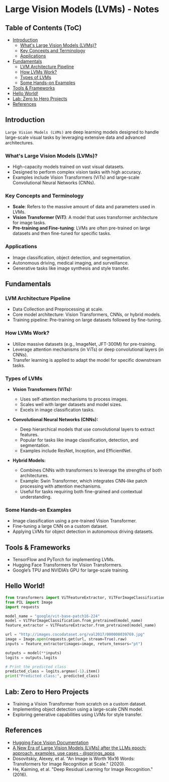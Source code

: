 # Large Vision Models (LVMs) - Notes

## Table of Contents (ToC)
  - [Introduction](#introduction)
    - [What's Large Vision Models (LVMs)?](#whats-large-vision-models-lvms)
    - [Key Concepts and Terminology](#key-concepts-and-terminology)
    - [Applications](#applications)
  - [Fundamentals](#fundamentals)
    - [LVM Architecture Pipeline](#lvm-architecture-pipeline)
    - [How LVMs Work?](#how-lvms-work)
    - [Types of LVMs](#types-of-lvms)
    - [Some Hands-on Examples](#some-hands-on-examples)
  - [Tools \& Frameworks](#tools--frameworks)
  - [Hello World!](#hello-world)
  - [Lab: Zero to Hero Projects](#lab-zero-to-hero-projects)
  - [References](#references)

## Introduction

`Large Vision Models (LVMs)` are deep learning models designed to handle large-scale visual tasks by leveraging extensive data and advanced architectures.

### What's Large Vision Models (LVMs)?
- High-capacity models trained on vast visual datasets.
- Designed to perform complex vision tasks with high accuracy.
- Examples include Vision Transformers (ViTs) and large-scale Convolutional Neural Networks (CNNs).

### Key Concepts and Terminology
- **Scale**: Refers to the massive amount of data and parameters used in LVMs.
- **Vision Transformer (ViT)**: A model that uses transformer architecture for image tasks.
- **Pre-training and Fine-tuning**: LVMs are often pre-trained on large datasets and then fine-tuned for specific tasks.

### Applications
- Image classification, object detection, and segmentation.
- Autonomous driving, medical imaging, and surveillance.
- Generative tasks like image synthesis and style transfer.

## Fundamentals

### LVM Architecture Pipeline
- Data Collection and Preprocessing at scale.
- Core model architecture: Vision Transformers, CNNs, or hybrid models.
- Training pipeline: Pre-training on large datasets followed by fine-tuning.

### How LVMs Work?
- Utilize massive datasets (e.g., ImageNet, JFT-300M) for pre-training.
- Leverage attention mechanisms (in ViTs) or deep convolutional layers (in CNNs).
- Transfer learning is applied to adapt the model for specific downstream tasks.

### Types of LVMs

- **Vision Transformers (ViTs):**
  - Uses self-attention mechanisms to process images.
  - Scales well with larger datasets and model sizes.
  - Excels in image classification tasks.

- **Convolutional Neural Networks (CNNs):**
  - Deep hierarchical models that use convolutional layers to extract features.
  - Popular for tasks like image classification, detection, and segmentation.
  - Examples include ResNet, Inception, and EfficientNet.

- **Hybrid Models:**
  - Combines CNNs with transformers to leverage the strengths of both architectures.
  - Example: Swin Transformer, which integrates CNN-like patch processing with attention mechanisms.
  - Useful for tasks requiring both fine-grained and contextual understanding.

### Some Hands-on Examples
- Image classification using a pre-trained Vision Transformer.
- Fine-tuning a large CNN on a custom dataset.
- Applying LVMs for object detection in autonomous driving datasets.

## Tools & Frameworks
- TensorFlow and PyTorch for implementing LVMs.
- Hugging Face Transformers for Vision Transformers.
- Google’s TPU and NVIDIA’s GPU for large-scale training.

## Hello World!

```python
from transformers import ViTFeatureExtractor, ViTForImageClassification
from PIL import Image
import requests

model_name = "google/vit-base-patch16-224"
model = ViTForImageClassification.from_pretrained(model_name)
feature_extractor = ViTFeatureExtractor.from_pretrained(model_name)

url = "http://images.cocodataset.org/val2017/000000039769.jpg"
image = Image.open(requests.get(url, stream=True).raw)
inputs = feature_extractor(images=image, return_tensors="pt")

outputs = model(**inputs)
logits = outputs.logits

# Print the predicted class
predicted_class = logits.argmax(-1).item()
print("Predicted class:", predicted_class)
```

## Lab: Zero to Hero Projects
- Training a Vision Transformer from scratch on a custom dataset.
- Implementing object detection using a large-scale CNN model.
- Exploring generative capabilities using LVMs for style transfer.

## References

- [Hugging Face Vision Documentation](https://huggingface.co/docs/transformers/model_doc/vit)
- [A New Era of Large Vision Models (LVMs) after the LLMs epoch: approach, examples, use cases - @springs_apps](https://medium.com/@springs_apps/a-new-era-of-large-vision-models-lvms-after-the-llms-epoch-approach-examples-use-cases-7c41f1aaf5cd)
- Dosovitskiy, Alexey, et al. "An Image is Worth 16x16 Words: Transformers for Image Recognition at Scale." (2020).
- He, Kaiming, et al. "Deep Residual Learning for Image Recognition." (2016).
